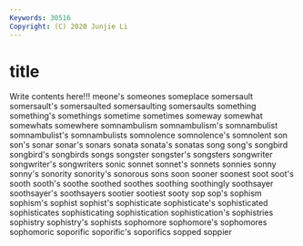 ```yaml
---
Keywords: 30516
Copyright: (C) 2020 Junjie Li
---
```


# title

Write contents here!!!
meone's 
someones 
someplace 
somersault 
somersault's 
somersaulted 
somersaulting
somersaults 
something 
something's 
somethings 
sometime 
sometimes 
someway 
somewhat 
somewhats 
somewhere
somnambulism 
somnambulism's 
somnambulist 
somnambulist's 
somnambulists 
somnolence 
somnolence's 
somnolent 
son 
son's
sonar 
sonar's 
sonars 
sonata 
sonata's 
sonatas 
song 
song's 
songbird 
songbird's
songbirds 
songs 
songster 
songster's 
songsters 
songwriter 
songwriter's 
songwriters 
sonic 
sonnet
sonnet's 
sonnets 
sonnies 
sonny 
sonny's 
sonority 
sonority's 
sonorous 
sons 
soon
sooner 
soonest 
soot 
soot's 
sooth 
sooth's 
soothe 
soothed 
soothes 
soothing
soothingly 
soothsayer 
soothsayer's 
soothsayers 
sootier 
sootiest 
sooty 
sop 
sop's 
sophism
sophism's 
sophist 
sophist's 
sophisticate 
sophisticate's 
sophisticated 
sophisticates 
sophisticating 
sophistication 
sophistication's
sophistries 
sophistry 
sophistry's 
sophists 
sophomore 
sophomore's 
sophomores 
sophomoric 
soporific 
soporific's
soporifics 
sopped 
soppier 
